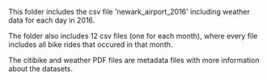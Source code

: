 This folder includes the csv file 'newark_airport_2016' including weather data for each day in 2016. 

The folder also includes 12 csv files (one for each month), where every file includes all bike rides that occured in that month. 

The citibike and weather PDF files are metadata files with more information about the datasets. 
